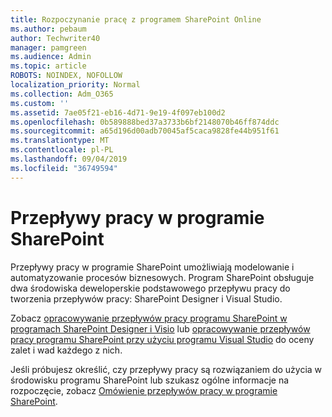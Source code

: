 ```yaml
---
title: Rozpoczynanie pracę z programem SharePoint Online
ms.author: pebaum
author: Techwriter40
manager: pamgreen
ms.audience: Admin
ms.topic: article
ROBOTS: NOINDEX, NOFOLLOW
localization_priority: Normal
ms.collection: Adm_O365
ms.custom: ''
ms.assetid: 7ae05f21-eb16-4d71-9e19-4f097eb100d2
ms.openlocfilehash: 0b589888bed37a3733b6bf2148070b46ff874ddc
ms.sourcegitcommit: a65d196d00adb70045af5caca9828fe44b951f61
ms.translationtype: MT
ms.contentlocale: pl-PL
ms.lasthandoff: 09/04/2019
ms.locfileid: "36749594"
---
```

# <a name="workflows-in-sharepoint"></a>Przepływy pracy w programie SharePoint

Przepływy pracy w programie SharePoint umożliwiają modelowanie i automatyzowanie procesów biznesowych. Program SharePoint obsługuje dwa środowiska deweloperskie podstawowego przepływu pracy do tworzenia przepływów pracy: SharePoint Designer i Visual Studio. 

Zobacz [opracowywanie przepływów pracy programu SharePoint w programach SharePoint Designer i Visio](https://docs.microsoft.com/sharepoint/dev/general-development/develop-sharepoint-workflows-using-visual-studio) lub [opracowywanie przepływów pracy programu SharePoint przy użyciu programu Visual Studio](https://docs.microsoft.com/sharepoint/dev/general-development/develop-sharepoint-workflows-using-visual-studio) do oceny zalet i wad każdego z nich. 

Jeśli próbujesz określić, czy przepływy pracy są rozwiązaniem do użycia w środowisku programu SharePoint lub szukasz ogólne informacje na rozpoczęcie, zobacz [Omówienie przepływów pracy w programie SharePoint](https://docs.microsoft.com/sharepoint/dev/general-development/get-started-with-workflows-in-sharepoint#overview-of-workflows-in-sharepoint).